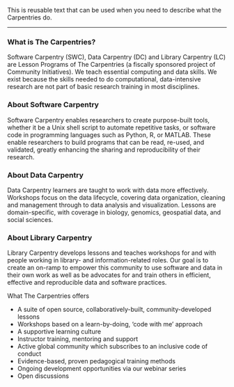 This is reusable text that can be used when you need to describe what the Carpentries do.

------------

### What is The Carpentries?
Software Carpentry (SWC), Data Carpentry (DC) and Library Carpentry (LC) are Lesson Programs of The Carpentries (a fiscally sponsored project of Community Initiatives). We teach essential computing and data skills. We exist because the skills needed to do computational, data-intensive research are not part of basic research training in most disciplines.

### About Software Carpentry     

Software Carpentry enables researchers to create purpose-built tools, whether it be a Unix shell script to automate 
repetitive tasks, or software code in programming languages such as Python, R, or MATLAB. 
These enable researchers to build programs that can be read, re-used, and validated, greatly enhancing the 
sharing and reproducibility of their research.    

### About Data Carpentry

Data Carpentry learners are taught to work with data more effectively. Workshops focus on the data lifecycle, covering data organization, cleaning and management  through to data analysis and visualization. Lessons are domain-specific, with coverage in biology, genomics, geospatial data, and social sciences.

### About Library Carpentry

Library Carpentry develops lessons and teaches workshops for and with people working in library- and information-related roles. Our goal is to create an on-ramp to empower this community to use software and data in their own work as well as be advocates for and train others in efficient, effective and reproducible data and software practices. 
  
What The Carpentries offers

- A suite of open source, collaboratively-built, community-developed lessons
- Workshops based on a learn-by-doing, ‘code with me’ approach
- A supportive learning culture
- Instructor training, mentoring and support
- Active global community which subscribes to an inclusive code of conduct
- Evidence-based, proven pedagogical training methods
- Ongoing development opportunities via our webinar series
- Open discussions
